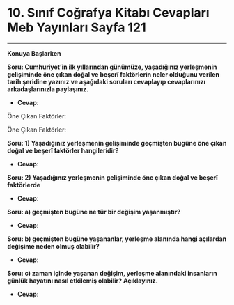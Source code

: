 # 10. Sınıf Coğrafya Kitabı Cevapları Meb Yayınları Sayfa 121

---

**Konuya Başlarken**

**Soru: Cumhuriyet’in ilk yıllarından günümüze, yaşadığınız yerleşmenin gelişiminde öne çıkan doğal ve beşerî faktörlerin neler olduğunu verilen tarih şeridine yazınız ve aşağıdaki soruları cevaplayıp cevaplarınızı arkadaşlarınızla paylaşınız.**

-   **Cevap**:

Öne Çıkan Faktörler:

 Öne Çıkan Faktörler:

**Soru: 1) Yaşadığınız yerleşmenin gelişiminde geçmişten bugüne öne çıkan doğal ve beşerî faktörler hangileridir?**

-   **Cevap**:

**Soru: 2) Yaşadığınız yerleşmenin gelişiminde öne çıkan doğal ve beşerî faktörlerde**

-   **Cevap**:

**Soru: a) geçmişten bugüne ne tür bir değişim yaşanmıştır?**

-   **Cevap**:

**Soru: b) geçmişten bugüne yaşananlar, yerleşme alanında hangi açılardan değişime neden olmuş olabilir?**

-   **Cevap**:

**Soru: c) zaman içinde yaşanan değişim, yerleşme alanındaki insanların günlük hayatını nasıl etkilemiş olabilir? Açıklayınız.**

-   **Cevap**: